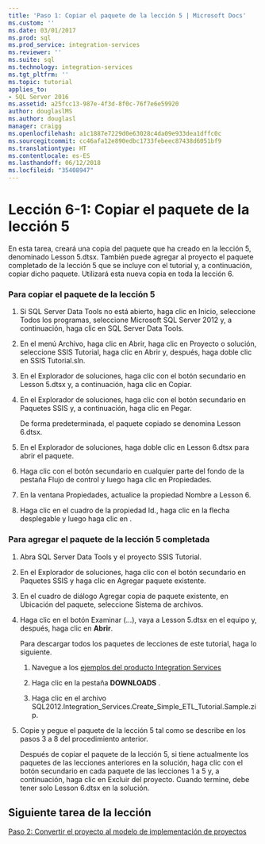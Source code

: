 ```yaml
---
title: 'Paso 1: Copiar el paquete de la lección 5 | Microsoft Docs'
ms.custom: ''
ms.date: 03/01/2017
ms.prod: sql
ms.prod_service: integration-services
ms.reviewer: ''
ms.suite: sql
ms.technology: integration-services
ms.tgt_pltfrm: ''
ms.topic: tutorial
applies_to:
- SQL Server 2016
ms.assetid: a25fcc13-987e-4f3d-8f0c-76f7e6e59920
author: douglaslMS
ms.author: douglasl
manager: craigg
ms.openlocfilehash: a1c1887e7229d0e63028c4da09e933dea1dffc0c
ms.sourcegitcommit: cc46afa12e890edbc1733febeec87438d6051bf9
ms.translationtype: HT
ms.contentlocale: es-ES
ms.lasthandoff: 06/12/2018
ms.locfileid: "35408947"
---
```

# <a name="lesson-6-1---copying-the-lesson-5-package"></a>Lección 6-1: Copiar el paquete de la lección 5
En esta tarea, creará una copia del paquete que ha creado en la lección 5, denominado Lesson 5.dtsx. También puede agregar al proyecto el paquete completado de la lección 5 que se incluye con el tutorial y, a continuación, copiar dicho paquete. Utilizará esta nueva copia en toda la lección 6.  
  
### <a name="to-copy-the-lesson-5-package"></a>Para copiar el paquete de la lección 5  
  
1.  Si SQL Server Data Tools no está abierto, haga clic en Inicio, seleccione Todos los programas, seleccione Microsoft SQL Server 2012 y, a continuación, haga clic en SQL Server Data Tools.  
  
2.  En el menú Archivo, haga clic en Abrir, haga clic en Proyecto o solución, seleccione SSIS Tutorial, haga clic en Abrir y, después, haga doble clic en SSIS Tutorial.sln.  
  
3.  En el Explorador de soluciones, haga clic con el botón secundario en Lesson 5.dtsx y, a continuación, haga clic en Copiar.  
  
4.  En el Explorador de soluciones, haga clic con el botón secundario en Paquetes SSIS y, a continuación, haga clic en Pegar.  
  
    De forma predeterminada, el paquete copiado se denomina Lesson 6.dtsx.  
  
5.  En el Explorador de soluciones, haga doble clic en Lesson 6.dtsx para abrir el paquete.  
  
6.  Haga clic con el botón secundario en cualquier parte del fondo de la pestaña Flujo de control y luego haga clic en Propiedades.  
  
7.  En la ventana Propiedades, actualice la propiedad Nombre a Lesson 6.  
  
8.  Haga clic en el cuadro de la propiedad Id., haga clic en la flecha desplegable y luego haga clic en <Generate New ID>.  
  
### <a name="to-add-the-completed-lesson-5-package"></a>Para agregar el paquete de la lección 5 completada  
  
1.  Abra SQL Server Data Tools y el proyecto SSIS Tutorial.  
  
2.  En el Explorador de soluciones, haga clic con el botón secundario en Paquetes SSIS y haga clic en Agregar paquete existente.  
  
3.  En el cuadro de diálogo Agregar copia de paquete existente, en Ubicación del paquete, seleccione Sistema de archivos.  
  
4.  Haga clic en el botón Examinar (…), vaya a Lesson 5.dtsx en el equipo y, después, haga clic en **Abrir**.  
  
    Para descargar todos los paquetes de lecciones de este tutorial, haga lo siguiente.  
  
    1.  Navegue a los [ejemplos del producto Integration Services](http://go.microsoft.com/fwlink/?LinkId=275027)  
  
    2.  Haga clic en la pestaña **DOWNLOADS** .  
  
    3.  Haga clic en el archivo SQL2012.Integration_Services.Create_Simple_ETL_Tutorial.Sample.zip.  
  
5.  Copie y pegue el paquete de la lección 5 tal como se describe en los pasos 3 a 8 del procedimiento anterior.  
  
    Después de copiar el paquete de la lección 5, si tiene actualmente los paquetes de las lecciones anteriores en la solución, haga clic con el botón secundario en cada paquete de las lecciones 1 a 5 y, a continuación, haga clic en Excluir del proyecto. Cuando termine, debe tener solo Lesson 6.dtsx en la solución.  
  
## <a name="next-task-in-lesson"></a>Siguiente tarea de la lección  
[Paso 2: Convertir el proyecto al modelo de implementación de proyectos](../integration-services/lesson-6-2-converting-the-project-to-the-project-deployment-model.md)  
  
